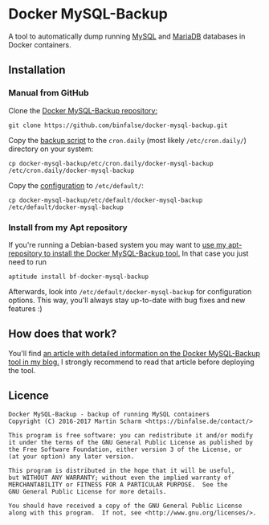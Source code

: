 # Docker MySQL-Backup

A tool to automatically dump running [MySQL](https://www.mysql.com/) and [MariaDB](https://mariadb.org/) databases in Docker containers.

## Installation

### Manual from GitHub

Clone the [Docker MySQL-Backup repository:](https://github.com/binfalse/docker-mysql-backup)

    git clone https://github.com/binfalse/docker-mysql-backup.git

Copy the [backup script](etc/cron.daily/docker-mysql-backup) to the `cron.daily` (most likely `/etc/cron.daily/`) directory on your system:

    cp docker-mysql-backup/etc/cron.daily/docker-mysql-backup /etc/cron.daily/docker-mysql-backup

Copy the [configuration](etc/default/docker-mysql-backup) to `/etc/default/`:

    cp docker-mysql-backup/etc/default/docker-mysql-backup /etc/default/docker-mysql-backup

### Install from my Apt repository

If you're running a Debian-based system you may want to [use my apt-repository to install the Docker MySQL-Backup tool.](https://binfalse.de/software/apt-repo/) In that case you just need to run

    aptitude install bf-docker-mysql-backup

Afterwards, look into `/etc/default/docker-mysql-backup` for configuration options. This way, you'll always stay up-to-date with bug fixes and new features :)

## How does that work?

You'll find [an article with detailed information on the Docker MySQL-Backup tool in my blog.](https://binfalse.de/2017/02/06/docker-mysql-backup/)
I strongly recommend to read that article before deploying the tool.

## Licence

    Docker MySQL-Backup - backup of running MySQL containers
    Copyright (C) 2016-2017 Martin Scharm <https://binfalse.de/contact/>
    
    This program is free software: you can redistribute it and/or modify
    it under the terms of the GNU General Public License as published by
    the Free Software Foundation, either version 3 of the License, or
    (at your option) any later version.
    
    This program is distributed in the hope that it will be useful,
    but WITHOUT ANY WARRANTY; without even the implied warranty of
    MERCHANTABILITY or FITNESS FOR A PARTICULAR PURPOSE.  See the
    GNU General Public License for more details.
    
    You should have received a copy of the GNU General Public License
    along with this program.  If not, see <http://www.gnu.org/licenses/>.

